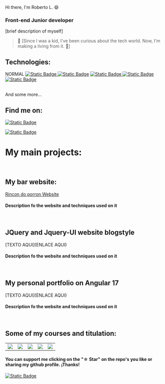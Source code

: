 
Hi there, I'm Roberto L. :smile:

 
### Front-end Junior developer



[brief description of myself]

> 👥 [Since I was a kid, I've been curious about the tech world. Now, I'm making a living from it. 🤍]

## Technologies:
NORMAL
[![Static Badge](https://img.shields.io/badge/HTML5-orange?style=flat&logo=Html5&logoColor=orange&labelColor=white)
](#)
[![Static Badge](https://img.shields.io/badge/CSS-blue?style=flat&logo=CSS3&logoColor=blue&labelColor=white)](#)
[![Static Badge](https://img.shields.io/badge/JavaScript-yellow?style=flat&logo=JavaScript&logoColor=yellow&labelColor=white)
](#)
[![Static Badge](https://img.shields.io/badge/JQuery-blue?style=flat&logo=JQuery&logoColor=blue&labelColor=white)
](#)
[](#)
[](#)
[![Static Badge](https://img.shields.io/badge/Angular-red?style=flat&logo=Angular&logoColor=red&labelColor=white)
](#)

</br>
And some more...

## Find me on:

[![Static Badge](https://img.shields.io/badge/Roberto%20L-blue?style=flat&logo=LinkedIn&logoColor=blue&labelColor=white)](https://www.linkedin.com/in/roberto-lago-ubeda-b5b147155/)

[![Static Badge](https://img.shields.io/badge/Gmail-yellow?style=flat&logo=Gmail&logoColor=red&labelColor=white&color=yellow)](#)






# My main projects:
<br>

## My bar website:

[Rincon do porron Website](https://rlg94.github.io/Complete-bar-Website/)

#### Description fo the website and techniques used on it
<br>

## JQuery and Jquery-UI website blogstyle
[TEXTO AQUI](ENLACE AQUI)

#### Description fo the website and techniques used on it
<br>

## My personal portfolio on Angular 17 
[TEXTO AQUI](ENLACE AQUI)

#### Description fo the website and techniques used on it
<br>




## Some of my courses and titulation:

<table style="width:100%">
<tr>
<td>
<a href="#">
<img src="#">
</a>
</td>
<td>
<a href="#">
<img src="#">
</a>
</td>
<td>
<a href="#">
<img src="#">
</a>
</td>
  <td>
<a href="#">
<img src="#">
</a>
</td>
  <td>
<a href="#">
<img src="#">
</a>
</td>
</tr>
</table>



#### You can support me clicking on the  "☆ Star" on the repo's you like or sharing my github profile. ¡Thanks!

[![Static Badge](https://img.shields.io/badge/GITHUB-black?style=plastic&logo=GitHub&logoColor=black&labelColor=white)
](https://github.com/RLG94)




